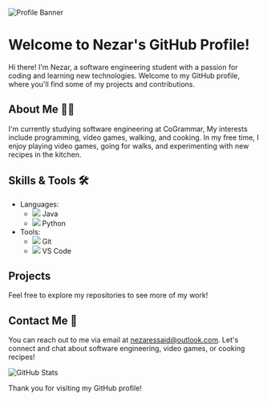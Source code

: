 

![Profile Banner](https://i.ibb.co/DQb6ffp/carbon-2.png)


# Welcome to Nezar's GitHub Profile!


Hi there! I'm Nezar, a software engineering student with a passion for coding and learning new technologies. Welcome to my GitHub profile, where you'll find some of my projects and contributions.

## About Me 👨‍💻

I'm currently studying software engineering at CoGrammar, My interests include programming, video games, walking, and cooking. In my free time, I enjoy playing video games, going for walks, and experimenting with new recipes in the kitchen.

## Skills & Tools 🛠️

- Languages: 
  - <img src="https://img.icons8.com/color/48/000000/java-coffee-cup-logo.png"/> Java 
  - <img src="https://img.icons8.com/color/48/000000/python.png"/> Python
- Tools: 
  - <img src="https://img.icons8.com/color/48/000000/git.png"/> Git 
  - <img src="https://img.icons8.com/color/48/000000/visual-studio-code-2019.png"/> VS Code


## Projects


Feel free to explore my repositories to see more of my work!

## Contact Me 🌟

You can reach out to me via email at [nezaressaid@outlook.com](mailto:nezaressaid@outlook.com). Let's connect and chat about software engineering, video games, or cooking recipes!

![GitHub Stats](https://github-readme-stats.vercel.app/api?username=nezaress&show_icons=true)

Thank you for visiting my GitHub profile!







<!--
**Nezaress/Nezaress** is a ✨ _special_ ✨ repository because its `README.md` (this file) appears on your GitHub profile.

Here are some ideas to get you started:

- 🔭 I’m currently working on ...
- 🌱 I’m currently learning ...
- 👯 I’m looking to collaborate on ...
- 🤔 I’m looking for help with ...
- 💬 Ask me about ...
- 📫 How to reach me: ...
- 😄 Pronouns: ...
- ⚡ Fun fact: ...
-->
